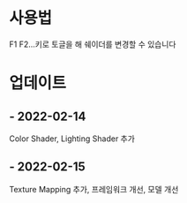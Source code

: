 # 사용법

F1 F2...키로 토글을 해 쉐이더를 변경할 수 있습니다

# 업데이트

## - 2022-02-14
  Color Shader, Lighting Shader 추가
## - 2022-02-15
  Texture Mapping 추가, 프레임워크 개선, 모델 개선
